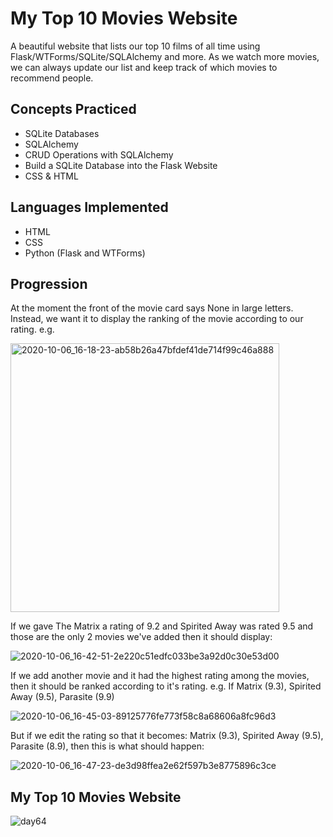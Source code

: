 # My Top 10 Movies Website

A beautiful website that lists our top 10 films of all time using Flask/WTForms/SQLite/SQLAlchemy and more. As we watch more movies, we can always update our list and keep track of which movies to recommend people.


## Concepts Practiced
- SQLite Databases
- SQLAlchemy
- CRUD Operations with SQLAlchemy
- Build a SQLite Database into the Flask Website
- CSS & HTML

## Languages Implemented
- HTML
- CSS
- Python (Flask and WTForms)

## Progression
At the moment the front of the movie card says None in large letters.
Instead, we want it to display the ranking of the movie according to our rating. e.g.

<img width="430" alt="2020-10-06_16-18-23-ab58b26a47bfdef41de714f99c46a888" src="https://user-images.githubusercontent.com/78344685/174010782-a1cc308b-242d-49b1-a736-a5042076dcab.png">


If we gave The Matrix a rating of 9.2 and Spirited Away was rated 9.5 and those are the only 2 movies we've added then it should display:

![2020-10-06_16-42-51-2e220c51edfc033be3a92d0c30e53d00](https://user-images.githubusercontent.com/78344685/174010780-dacaf9f6-5a14-4e85-b418-a9e1278c0af1.gif)

If we add another movie and it had the highest rating among the movies, then it should be ranked according to it's rating.
e.g. If Matrix (9.3), Spirited Away (9.5), Parasite (9.9)

![2020-10-06_16-45-03-89125776fe773f58c8a68606a8fc96d3](https://user-images.githubusercontent.com/78344685/174010776-7a84035a-30db-4069-b809-e9a7fb8d6607.gif)


But if we edit the rating so that it becomes: Matrix (9.3), Spirited Away (9.5), Parasite (8.9), then this is what should happen:

![2020-10-06_16-47-23-de3d98ffea2e62f597b3e8775896c3ce](https://user-images.githubusercontent.com/78344685/174010783-7a11002e-7f11-499c-9084-1f1dc471b7ee.gif)



## My Top 10 Movies Website
![day64](https://user-images.githubusercontent.com/98851253/162594261-6130be7b-e06b-452f-b0cb-b45cb6e76b47.gif)
